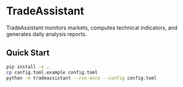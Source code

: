 # TradeAssistant

TradeAssistant monitors markets, computes technical indicators, and generates daily analysis reports.

## Quick Start

```bash
pip install -e .
cp config.toml.example config.toml
python -m tradeassistant --run-once --config config.toml
```
